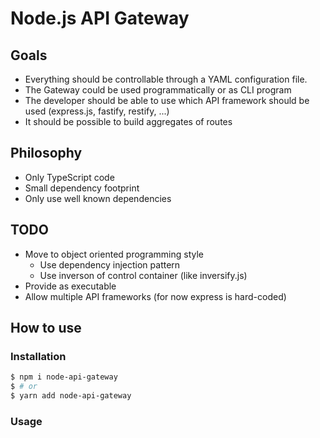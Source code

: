 # Node.js API Gateway

## Goals

* Everything should be controllable through a YAML configuration file.
* The Gateway could be used programmatically or as CLI program
* The developer should be able to use which API framework should be used (express.js, fastify, restify, ...)
* It should be possible to build aggregates of routes

## Philosophy

* Only TypeScript code
* Small dependency footprint
* Only use well known dependencies

## TODO

* Move to object oriented programming style
  * Use dependency injection pattern
  * Use inverson of control container (like inversify.js)
* Provide as executable
* Allow multiple API frameworks (for now express is hard-coded)

## How to use

### Installation

```bash
$ npm i node-api-gateway
$ # or
$ yarn add node-api-gateway
```

### Usage
```

```
